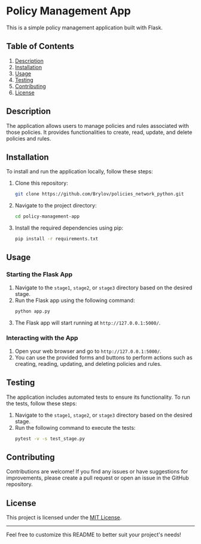 
# Policy Management App

This is a simple policy management application built with Flask.

## Table of Contents
1. [Description](#description)
2. [Installation](#installation)
3. [Usage](#usage)
4. [Testing](#testing)
5. [Contributing](#contributing)
6. [License](#license)

## Description
The application allows users to manage policies and rules associated with those policies. It provides functionalities to create, read, update, and delete policies and rules.

## Installation
To install and run the application locally, follow these steps:

1. Clone this repository:
    ```bash
    git clone https://github.com/Brylov/policies_network_python.git
    ```

2. Navigate to the project directory:
    ```bash
    cd policy-management-app
    ```

3. Install the required dependencies using pip:
    ```bash
    pip install -r requirements.txt
    ```

## Usage
### Starting the Flask App
1. Navigate to the `stage1`, `stage2`, or `stage3` directory based on the desired stage.
2. Run the Flask app using the following command:
    ```bash
    python app.py
    ```
3. The Flask app will start running at `http://127.0.0.1:5000/`.

### Interacting with the App
1. Open your web browser and go to `http://127.0.0.1:5000/`.
2. You can use the provided forms and buttons to perform actions such as creating, reading, updating, and deleting policies and rules.

## Testing
The application includes automated tests to ensure its functionality. To run the tests, follow these steps:

1. Navigate to the `stage1`, `stage2`, or `stage3` directory based on the desired stage.
2. Run the following command to execute the tests:
    ```bash
    pytest -v -s test_stage.py
    ```

## Contributing
Contributions are welcome! If you find any issues or have suggestions for improvements, please create a pull request or open an issue in the GitHub repository.

## License
This project is licensed under the [MIT License](LICENSE).

---

Feel free to customize this README to better suit your project's needs!